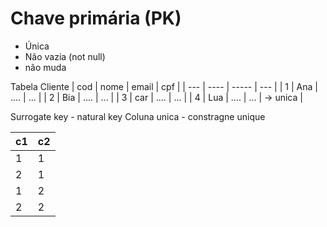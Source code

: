# Chave primária (PK)
- Única
- Não vazia (not null)
- não muda

Tabela Cliente
| cod | nome | email | cpf |
| --- | ---- | ----- | --- |
| 1   | Ana  | ....  | ... |
| 2   | Bia  | ....  | ... |
| 3   | car  | ....  | ... |
| 4   | Lua  | ....  | ... | -> unica |

Surrogate key - natural key
Coluna unica - constragne unique

| c1  | c2  |
| --- | --- |
| 1   | 1   |
| 2   | 1   |
| 1   | 2   |
| 2   | 2   |